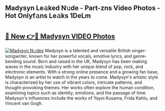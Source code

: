 ## Madysyn Le𝚊ked N𝚞de - Part-zns Video Photos - Hot Onlyf𝚊ns Le𝚊ks 1DeLm

# <h2><a href="http://ab41576.deff.icu/?id=Madysyn">🔗 New 👉🔴 Madysyn VIDEO Photos</a></h2>

[![Madysyn N𝚞des](https://i.imgur.com/rIISA9y.gif)](http://ab41576.deff.icu/?id=Madysyn)
Madysyn is a talented and versatile British singer-songwriter, known for her powerful vocals, emotive lyrics, and genre-bending sound. Born and raised in the UK, Madysyn has been making waves in the music industry with her unique blend of pop, rock, and electronic elements. With a strong online presence and a growing fan base, Madysyn is an artist to watch in the years to come. Madysyn's artistic style is characterized by her use of vibrant colors, intricate patterns, and thought-provoking themes. Her works often explore the human condition, examining topics such as identity, emotions, and the passage of time. Madysyn's influences include the works of Yayoi Kusama, Frida Kahlo, and Vincent van Gogh.
